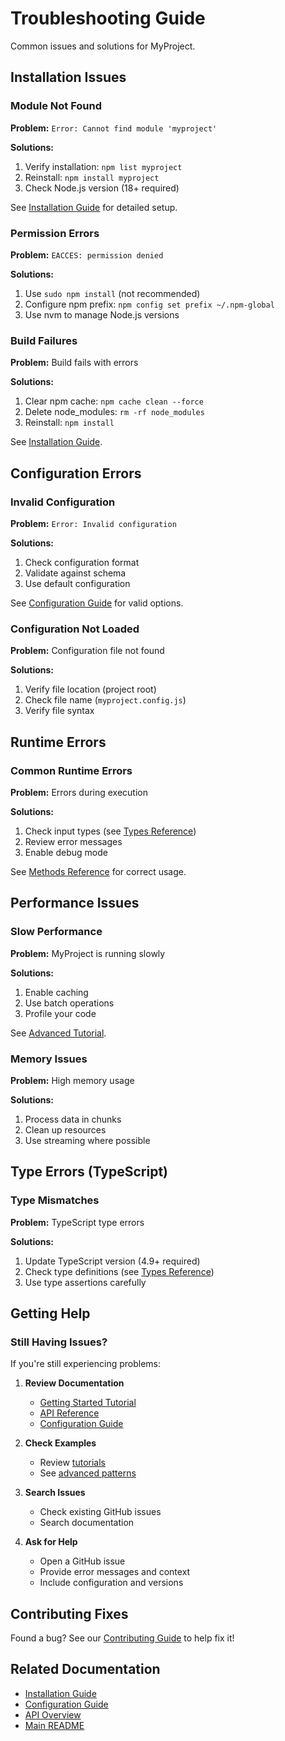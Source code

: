 # Troubleshooting Guide

Common issues and solutions for MyProject.

## Installation Issues

### Module Not Found

**Problem:** `Error: Cannot find module 'myproject'`

**Solutions:**
1. Verify installation: `npm list myproject`
2. Reinstall: `npm install myproject`
3. Check Node.js version (18+ required)

See [Installation Guide](./installation.md) for detailed setup.

### Permission Errors

**Problem:** `EACCES: permission denied`

**Solutions:**
1. Use `sudo npm install` (not recommended)
2. Configure npm prefix: `npm config set prefix ~/.npm-global`
3. Use nvm to manage Node.js versions

### Build Failures

**Problem:** Build fails with errors

**Solutions:**
1. Clear npm cache: `npm cache clean --force`
2. Delete node_modules: `rm -rf node_modules`
3. Reinstall: `npm install`

See [Installation Guide](./installation.md#troubleshooting-installation).

## Configuration Errors

### Invalid Configuration

**Problem:** `Error: Invalid configuration`

**Solutions:**
1. Check configuration format
2. Validate against schema
3. Use default configuration

See [Configuration Guide](./configuration.md) for valid options.

### Configuration Not Loaded

**Problem:** Configuration file not found

**Solutions:**
1. Verify file location (project root)
2. Check file name (`myproject.config.js`)
3. Verify file syntax

## Runtime Errors

### Common Runtime Errors

**Problem:** Errors during execution

**Solutions:**
1. Check input types (see [Types Reference](../api-reference/types.md))
2. Review error messages
3. Enable debug mode

See [Methods Reference](../api-reference/methods.md) for correct usage.

## Performance Issues

### Slow Performance

**Problem:** MyProject is running slowly

**Solutions:**
1. Enable caching
2. Use batch operations
3. Profile your code

See [Advanced Tutorial](../tutorials/advanced.md#performance-optimization).

### Memory Issues

**Problem:** High memory usage

**Solutions:**
1. Process data in chunks
2. Clean up resources
3. Use streaming where possible

## Type Errors (TypeScript)

### Type Mismatches

**Problem:** TypeScript type errors

**Solutions:**
1. Update TypeScript version (4.9+ required)
2. Check type definitions (see [Types Reference](../api-reference/types.md))
3. Use type assertions carefully

## Getting Help

### Still Having Issues?

If you're still experiencing problems:

1. **Review Documentation**
   - [Getting Started Tutorial](../tutorials/getting-started.md)
   - [API Reference](../api-reference/overview.md)
   - [Configuration Guide](./configuration.md)

2. **Check Examples**
   - Review [tutorials](../tutorials/getting-started.md)
   - See [advanced patterns](../tutorials/advanced.md)

3. **Search Issues**
   - Check existing GitHub issues
   - Search documentation

4. **Ask for Help**
   - Open a GitHub issue
   - Provide error messages and context
   - Include configuration and versions

## Contributing Fixes

Found a bug? See our [Contributing Guide](../../CONTRIBUTING.md) to help fix it!

## Related Documentation

- [Installation Guide](./installation.md)
- [Configuration Guide](./configuration.md)
- [API Overview](../api-reference/overview.md)
- [Main README](../../README.md)
